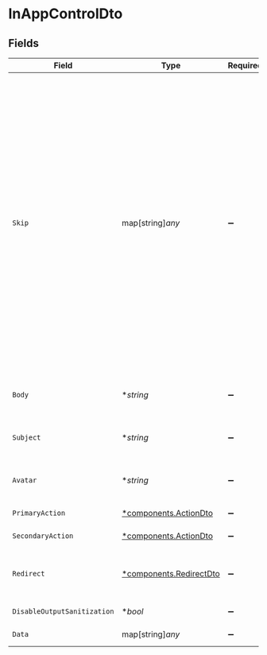 # InAppControlDto


## Fields

| Field                                                                                                                                                                                                        | Type                                                                                                                                                                                                         | Required                                                                                                                                                                                                     | Description                                                                                                                                                                                                  | Example                                                                                                                                                                                                      |
| ------------------------------------------------------------------------------------------------------------------------------------------------------------------------------------------------------------ | ------------------------------------------------------------------------------------------------------------------------------------------------------------------------------------------------------------ | ------------------------------------------------------------------------------------------------------------------------------------------------------------------------------------------------------------ | ------------------------------------------------------------------------------------------------------------------------------------------------------------------------------------------------------------ | ------------------------------------------------------------------------------------------------------------------------------------------------------------------------------------------------------------ |
| `Skip`                                                                                                                                                                                                       | map[string]*any*                                                                                                                                                                                             | :heavy_minus_sign:                                                                                                                                                                                           | JSONLogic filter conditions for conditionally skipping the step execution. Supports complex logical operations with AND, OR, and comparison operators. See https://jsonlogic.com/ for full typing reference. | {<br/>"and": [<br/>{<br/>"==": [<br/>{<br/>"var": "payload.tier"<br/>},<br/>"pro"<br/>]<br/>},<br/>{<br/>"==": [<br/>{<br/>"var": "subscriber.data.role"<br/>},<br/>"admin"<br/>]<br/>},<br/>{<br/>"\u003e": [<br/>{<br/>"var": "payload.amount"<br/>},<br/>"4"<br/>]<br/>}<br/>]<br/>} |
| `Body`                                                                                                                                                                                                       | **string*                                                                                                                                                                                                    | :heavy_minus_sign:                                                                                                                                                                                           | Content/body of the in-app message. Required if subject is empty.                                                                                                                                            |                                                                                                                                                                                                              |
| `Subject`                                                                                                                                                                                                    | **string*                                                                                                                                                                                                    | :heavy_minus_sign:                                                                                                                                                                                           | Subject/title of the in-app message. Required if body is empty.                                                                                                                                              |                                                                                                                                                                                                              |
| `Avatar`                                                                                                                                                                                                     | **string*                                                                                                                                                                                                    | :heavy_minus_sign:                                                                                                                                                                                           | URL for an avatar image. Must be a valid URL or start with / or {{ variable }}.                                                                                                                              |                                                                                                                                                                                                              |
| `PrimaryAction`                                                                                                                                                                                              | [*components.ActionDto](../../models/components/actiondto.md)                                                                                                                                                | :heavy_minus_sign:                                                                                                                                                                                           | Primary action button details.                                                                                                                                                                               |                                                                                                                                                                                                              |
| `SecondaryAction`                                                                                                                                                                                            | [*components.ActionDto](../../models/components/actiondto.md)                                                                                                                                                | :heavy_minus_sign:                                                                                                                                                                                           | Secondary action button details.                                                                                                                                                                             |                                                                                                                                                                                                              |
| `Redirect`                                                                                                                                                                                                   | [*components.RedirectDto](../../models/components/redirectdto.md)                                                                                                                                            | :heavy_minus_sign:                                                                                                                                                                                           | Redirection URL configuration for the main content click (if no actions defined/clicked)..                                                                                                                   |                                                                                                                                                                                                              |
| `DisableOutputSanitization`                                                                                                                                                                                  | **bool*                                                                                                                                                                                                      | :heavy_minus_sign:                                                                                                                                                                                           | Disable sanitization of the output.                                                                                                                                                                          |                                                                                                                                                                                                              |
| `Data`                                                                                                                                                                                                       | map[string]*any*                                                                                                                                                                                             | :heavy_minus_sign:                                                                                                                                                                                           | Additional data payload for the step.                                                                                                                                                                        |                                                                                                                                                                                                              |